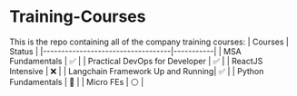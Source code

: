 # Training-Courses

This is the repo containing all of the company training courses:
| Courses							| Status 	|
|-----------------------------------|-----------|
| MSA Fundamentals					| ✅ 		|
| Practical DevOps for Developer	| ✅ 		|
| ReactJS Intensive					| ❌ 		|
| Langchain Framework Up and Running| ✅ 		|
| Python Fundamentals				| 🚧 		|
| Micro FEs							| ⚪ 		|